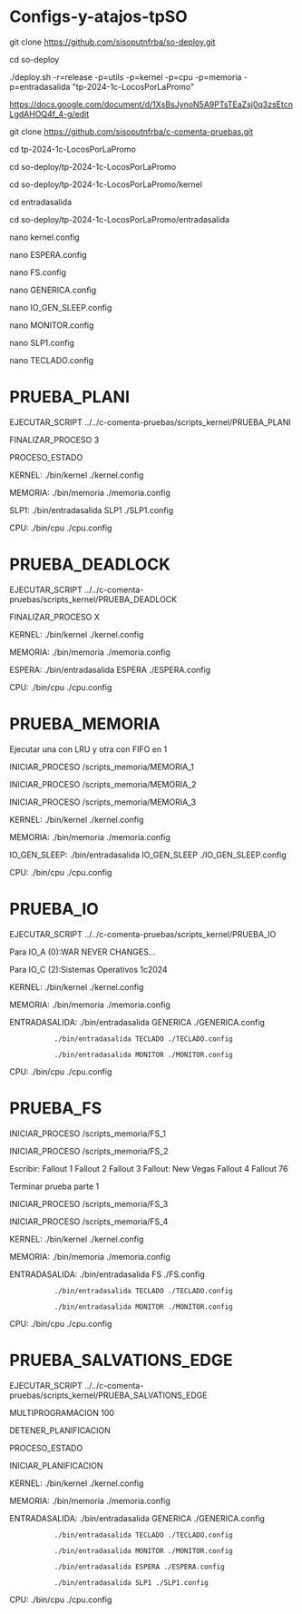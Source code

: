 # Configs-y-atajos-tpSO
git clone https://github.com/sisoputnfrba/so-deploy.git

cd so-deploy

./deploy.sh -r=release -p=utils -p=kernel -p=cpu -p=memoria -p=entradasalida "tp-2024-1c-LocosPorLaPromo"

https://docs.google.com/document/d/1XsBsJynoN5A9PTsTEaZsj0q3zsEtcnLgdAHOQ4f_4-g/edit

git clone https://github.com/sisoputnfrba/c-comenta-pruebas.git

cd tp-2024-1c-LocosPorLaPromo

cd so-deploy/tp-2024-1c-LocosPorLaPromo

cd so-deploy/tp-2024-1c-LocosPorLaPromo/kernel

cd entradasalida

cd so-deploy/tp-2024-1c-LocosPorLaPromo/entradasalida

nano kernel.config

nano ESPERA.config

nano FS.config 

nano GENERICA.config

nano IO_GEN_SLEEP.config

nano MONITOR.config

nano SLP1.config

nano TECLADO.config

# PRUEBA_PLANI

EJECUTAR_SCRIPT ../../c-comenta-pruebas/scripts_kernel/PRUEBA_PLANI

FINALIZAR_PROCESO 3

PROCESO_ESTADO

KERNEL: ./bin/kernel ./kernel.config

MEMORIA: ./bin/memoria ./memoria.config

SLP1: ./bin/entradasalida SLP1 ./SLP1.config

CPU: ./bin/cpu ./cpu.config

# PRUEBA_DEADLOCK

EJECUTAR_SCRIPT ../../c-comenta-pruebas/scripts_kernel/PRUEBA_DEADLOCK

FINALIZAR_PROCESO X

KERNEL: ./bin/kernel ./kernel.config

MEMORIA: ./bin/memoria ./memoria.config

ESPERA: ./bin/entradasalida ESPERA ./ESPERA.config

CPU: ./bin/cpu ./cpu.config

# PRUEBA_MEMORIA

Ejecutar una con LRU y otra con FIFO en 1

INICIAR_PROCESO /scripts_memoria/MEMORIA_1

INICIAR_PROCESO /scripts_memoria/MEMORIA_2

INICIAR_PROCESO /scripts_memoria/MEMORIA_3

KERNEL: ./bin/kernel ./kernel.config

MEMORIA: ./bin/memoria ./memoria.config

IO_GEN_SLEEP: ./bin/entradasalida IO_GEN_SLEEP ./IO_GEN_SLEEP.config

CPU: ./bin/cpu ./cpu.config

# PRUEBA_IO

EJECUTAR_SCRIPT ../../c-comenta-pruebas/scripts_kernel/PRUEBA_IO

Para IO_A (0):WAR NEVER CHANGES...

Para IO_C (2):Sistemas Operativos 1c2024


KERNEL: ./bin/kernel ./kernel.config

MEMORIA: ./bin/memoria ./memoria.config

ENTRADASALIDA: ./bin/entradasalida GENERICA ./GENERICA.config

               ./bin/entradasalida TECLADO ./TECLADO.config

               ./bin/entradasalida MONITOR ./MONITOR.config
               
CPU: ./bin/cpu ./cpu.config

# PRUEBA_FS

INICIAR_PROCESO /scripts_memoria/FS_1

INICIAR_PROCESO /scripts_memoria/FS_2

Escribir: Fallout 1 Fallout 2 Fallout 3 Fallout: New Vegas Fallout 4 Fallout 76

Terminar prueba parte 1

INICIAR_PROCESO /scripts_memoria/FS_3

INICIAR_PROCESO /scripts_memoria/FS_4

KERNEL: ./bin/kernel ./kernel.config

MEMORIA: ./bin/memoria ./memoria.config

ENTRADASALIDA: ./bin/entradasalida FS ./FS.config

               ./bin/entradasalida TECLADO ./TECLADO.config

               ./bin/entradasalida MONITOR ./MONITOR.config
               
CPU: ./bin/cpu ./cpu.config

# PRUEBA_SALVATIONS_EDGE

EJECUTAR_SCRIPT ../../c-comenta-pruebas/scripts_kernel/PRUEBA_SALVATIONS_EDGE

MULTIPROGRAMACION 100


DETENER_PLANIFICACION

PROCESO_ESTADO

INICIAR_PLANIFICACION


KERNEL: ./bin/kernel ./kernel.config

MEMORIA: ./bin/memoria ./memoria.config

ENTRADASALIDA: ./bin/entradasalida GENERICA ./GENERICA.config

               ./bin/entradasalida TECLADO ./TECLADO.config

               ./bin/entradasalida MONITOR ./MONITOR.config

               ./bin/entradasalida ESPERA ./ESPERA.config

               ./bin/entradasalida SLP1 ./SLP1.config
               
CPU: ./bin/cpu ./cpu.config
